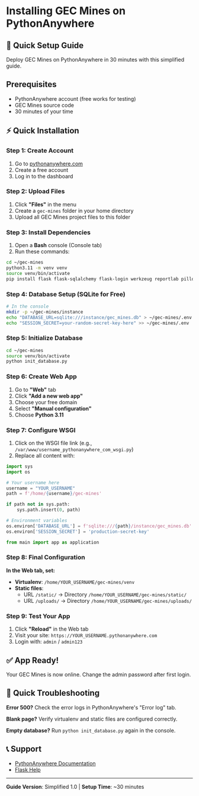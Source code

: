 # Installing GEC Mines on PythonAnywhere

## 🚀 Quick Setup Guide

Deploy GEC Mines on PythonAnywhere in 30 minutes with this simplified guide.

## Prerequisites

- PythonAnywhere account (free works for testing)
- GEC Mines source code
- 30 minutes of your time

## ⚡ Quick Installation

### Step 1: Create Account
1. Go to [pythonanywhere.com](https://www.pythonanywhere.com)
2. Create a free account
3. Log in to the dashboard

### Step 2: Upload Files
1. Click **"Files"** in the menu
2. Create a `gec-mines` folder in your home directory
3. Upload all GEC Mines project files to this folder

### Step 3: Install Dependencies
1. Open a **Bash** console (Console tab)
2. Run these commands:
```bash
cd ~/gec-mines
python3.11 -m venv venv
source venv/bin/activate
pip install flask flask-sqlalchemy flask-login werkzeug reportlab pillow
```

### Step 4: Database Setup (SQLite for Free)
```bash
# In the console
mkdir -p ~/gec-mines/instance
echo "DATABASE_URL=sqlite:///instance/gec_mines.db" > ~/gec-mines/.env
echo "SESSION_SECRET=your-random-secret-key-here" >> ~/gec-mines/.env
```

### Step 5: Initialize Database
```bash
cd ~/gec-mines
source venv/bin/activate
python init_database.py
```

### Step 6: Create Web App
1. Go to **"Web"** tab
2. Click **"Add a new web app"**
3. Choose your free domain
4. Select **"Manual configuration"**
5. Choose **Python 3.11**

### Step 7: Configure WSGI
1. Click on the WSGI file link (e.g., `/var/www/username_pythonanywhere_com_wsgi.py`)
2. Replace all content with:
```python
import sys
import os

# Your username here
username = "YOUR_USERNAME"
path = f'/home/{username}/gec-mines'

if path not in sys.path:
    sys.path.insert(0, path)

# Environment variables
os.environ['DATABASE_URL'] = f'sqlite:///{path}/instance/gec_mines.db'
os.environ['SESSION_SECRET'] = 'production-secret-key'

from main import app as application
```

### Step 8: Final Configuration
**In the Web tab, set:**
- **Virtualenv**: `/home/YOUR_USERNAME/gec-mines/venv`
- **Static files**: 
  - URL `/static/` → Directory `/home/YOUR_USERNAME/gec-mines/static/`
  - URL `/uploads/` → Directory `/home/YOUR_USERNAME/gec-mines/uploads/`

### Step 9: Test Your App
1. Click **"Reload"** in the Web tab
2. Visit your site: `https://YOUR_USERNAME.pythonanywhere.com`
3. Login with: `admin` / `admin123`

## ✅ App Ready!

Your GEC Mines is now online. Change the admin password after first login.

## 🔧 Quick Troubleshooting

**Error 500?** Check the error logs in PythonAnywhere's "Error log" tab.

**Blank page?** Verify virtualenv and static files are configured correctly.

**Empty database?** Run `python init_database.py` again in the console.

## 📞 Support

- [PythonAnywhere Documentation](https://help.pythonanywhere.com/)
- [Flask Help](https://help.pythonanywhere.com/pages/Flask/)

---

**Guide Version**: Simplified 1.0 | **Setup Time**: ~30 minutes